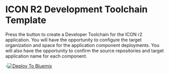# ICON R2 Development Toolchain Template

Press the button to create a Developer Toolchain for the ICON r2 application.  You will have the opportunity to configure the target organization and space for the application component deployments.  You will also have the opportunity to confirm the source repositories and target application name for each component.

-[![Deploy To Bluemix](button.png)](https://console.ng.bluemix.net/devops/setup/deploy/?repository=https%3A//github.com/uditrpanchal/iconr2-toolchain)
